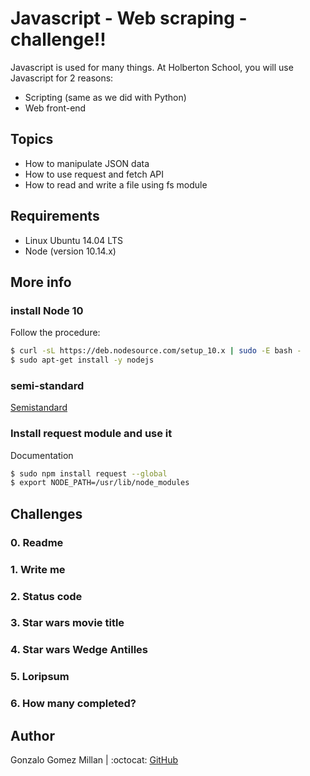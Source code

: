 # Javascript - Web scraping - challenge!!
Javascript is used for many things. At Holberton School, you will use Javascript for 2 reasons:
- Scripting (same as we did with Python)
- Web front-end

## Topics
* How to manipulate JSON data
* How to use request and fetch API
* How to read and write a file using fs module

## Requirements
* Linux Ubuntu 14.04 LTS
* Node (version 10.14.x)

## More info

### install Node 10
Follow the procedure:
```bash wrap
$ curl -sL https://deb.nodesource.com/setup_10.x | sudo -E bash -
$ sudo apt-get install -y nodejs
```

### semi-standard
[Semistandard](https://intranet.hbtn.io/rltoken/FuXjfOYe18hUXCDoyMxBSg)

### Install request module and use it
Documentation
```bash wrap
$ sudo npm install request --global
$ export NODE_PATH=/usr/lib/node_modules
```

## Challenges

### 0. Readme

### 1. Write me

### 2. Status code

### 3. Star wars movie title

### 4. Star wars Wedge Antilles

### 5. Loripsum

### 6. How many completed?

## Author
Gonzalo Gomez Millan | :octocat: [GitHub](https://github.com/gogomillan)
